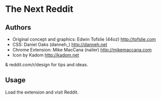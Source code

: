 # The Next Reddit

## Authors

 * Original concept and graphics: Edwin Tofslie (44oz) http://tofslie.com
 * CSS: Daniel Oaks (danneh_) http://danneh.net
 * Chrome Extension: Mike MacCana (nailer) http://mikemaccana.com
 * Icon by Kadom http://kadom.net
 
& reddit.com/r/design for tips and ideas.

## Usage

Load the extension and visit Reddit.
